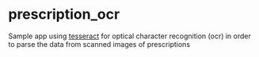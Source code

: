 # prescription_ocr

Sample app using [tesseract](https://github.com/tesseract-ocr/tesseract) for optical character recognition (ocr) in order to parse the data from scanned images of prescriptions
